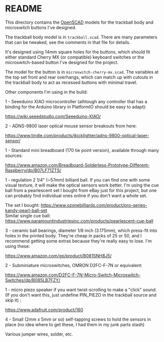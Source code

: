 # README #

This directory contains the [OpenSCAD](https://www.openscad.org) models for the trackball body and microswitch buttons I've designed.

The trackball body model is in `trackball.scad`. There are many parameters that can be tweaked, see the comments in that file for details. 

It's designed using 14mm square holes for the buttons, which should fit either standard Cherry MX (or compatible) keyboard switches or the microswitch-based button I've designed for the project.

The model for the button is in `microswitch-cherry-mx.scad`. The variables at the top set front and rear overhangs, which can match up with cutouts in the trackball body to act as recessed buttons with minimal travel.

Other components I'm using in the build:

1 - Seeeduino XIAO microcontroller (alhtough any controller that has a binding for the Arduino library in PlatformIO should be easy to adapt):

https://wiki.seeedstudio.com/Seeeduino-XIAO/

2 -  ADNS-9800 laser optical mouse sensor breakouts from here:

https://www.tindie.com/products/jkicklighter/adns-9800-optical-laser-sensor/

1 - Standard mini breadboard (170 tie point version), available through many sources:

https://www.amazon.com/Breadboard-Solderless-Prototype-Different-Raspberry/dp/B07LF71ZTS/

1 - regulation 2 1/4" (~57mm) billiard ball. If you can find one with some visual texture, it will make the optical sensors work better. I'm using the cue ball from a pearlescent set I bought from eBay just for this project, but one can probably find individual ones online if you don't want a whole set.

The set I bought: https://www.ozonebilliards.com/product/pro-series-kandy-pearl-ball-set <br>
Similar single cue ball: https://www.paramountindustriesinc.com/products/pearlescent-cue-ball

3 - ceramic ball bearings, diameter 1/8 inch (3.175mm), which press-fit into holes in the printed body. 
They're cheap in packs of 25 or 50, and I recommend getting some extras because they're really easy to lose.
I'm using these:

https://www.amazon.com/gp/product/B081SNH8J5/

2 - Subminiature microswitches, OMRON D2FC-F-7N or equivalent:

https://www.amazon.com/D2FC-F-7N-Micro-Switch-Microswitch-Switches/dp/B085LB7FZY/

1 - micro piezo speaker if you want twist-scrolling to make a "click" sound. (If you don't want this, just undefine PIN_PIEZO in the trackball source and skip it) :

https://www.adafruit.com/product/160

4 - Small (2mm x 5mm or so) self-tapping screws to hold the sensors in place (no idea where to get these, I had them in my junk parts stash)

Various jumper wires, solder, etc.

